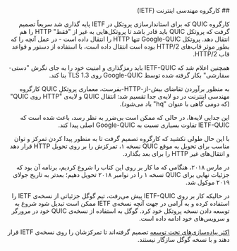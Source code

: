 <div dir="rtl">
## کارگروه مهندسی اینترنت (IETF)

کارگروه QUIC که برای استاندارسازی پروتکل در IETF پایه گذاری شد سریعاً تصمیم گرفت که پروتکل QUIC باید قادر باشد تا پروتکل‌هایی به غیر از "فقط" HTTP را هم انتقال دهد. پروتکل Google-QUIC تنها HTTP را انتقال داده است - در عمل آنچه را که بطور موثر قاب‌های HTTP/2 بوده است انتقال داده است، با استفاده از دستور و قواعد قاب HTTP/2.

همچنین اعلام شد که IETF-QUIC باید رمزگذاری و امنیت خود را به جای نگرش "دستی-سفارشی" بکار گرفته شده توسط Google-QUIC روی TLS 1.3 بنا کند.

به منظور برآوردن تقاضای بیش-از-HTTP-بفرست، معماری پروتکلِ QUIC کارگروه مهندسی اینترنت در دو لایه‌ی جدا تقسیم شد: انتقال QUIC و لایه‌ی "HTTP روی QUIC" (که دومی گاهی با عنوان "hq" یاد می‌شود).

این جدایی لایه‌ها، در حالی ‌که ممکن است بی‌ضرر به نظر رسد، باعث شده است که IETF-QUIC تفاوت بسیاری نسبت به Google-QUIC اصلی پیدا کند.

با این حال طولی نکشید که کارگروه تصمیم گرفت تا به منظور پیدا کردن تمرکز و توان مناسب برای تحویل به موقع QUIC نسخه ۱،  تمرکزش را بر روی تحویل HTTP قرار ‌دهد و انتقال‌های غیر HTTP را برای بعد بگذارد.

در مارس ۲۰۱۸، هنگامی ‌که ما کار بر روی این کتاب را شروع کردیم، برنامه آن بود که جزئیات نهایی برای QUIC نسخه ۱ را در نوامبر ۲۰۱۸ تحویل دهیم؛ بعدتر به تاریخ جولای ۲۰۱۹ موکول شد.

در حالیکه کار بر روی IETF-QUIC پیش می‌رفت، تیم گوگل جزئیاتی از نسخه‌ی IETF را استفاده کرده و به آرامی در جهت آنچه نسخه‌ی IETF ممکن است تبدیل شود شروع به توسعه دادن نسخه پروتکل خود کرد. گوگل به استفاده از نسخه‌ی QUIC خود در مرورگر و سرویس‌های خود ادامه داده است.

[اکثر پیاده‌سازی‌های تحت توسعه](https://github.com/quicwg/base-drafts/wiki/Implementations) تصمیم گرفته‌اند تا تمرکزشان را روی نسخه‌ی IETF قرار دهند و با نسخه‌ گوگل سازگار نیستند.
</div>

